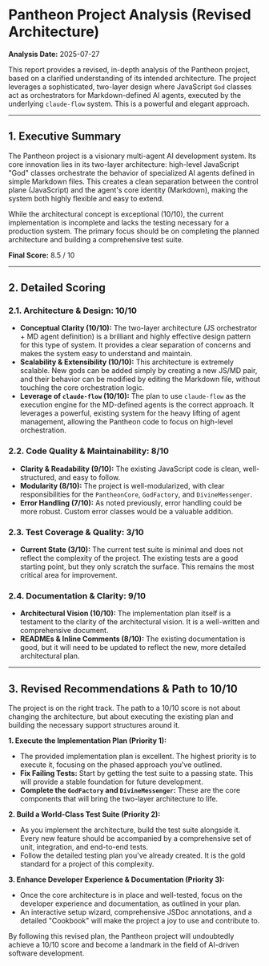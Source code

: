 # Pantheon Project Analysis (Revised Architecture)

**Analysis Date:** 2025-07-27

This report provides a revised, in-depth analysis of the Pantheon project, based on a clarified understanding of its intended architecture. The project leverages a sophisticated, two-layer design where JavaScript `God` classes act as orchestrators for Markdown-defined AI agents, executed by the underlying `claude-flow` system. This is a powerful and elegant approach.

---

## 1. Executive Summary

The Pantheon project is a visionary multi-agent AI development system. Its core innovation lies in its two-layer architecture: high-level JavaScript "God" classes orchestrate the behavior of specialized AI agents defined in simple Markdown files. This creates a clean separation between the control plane (JavaScript) and the agent's core identity (Markdown), making the system both highly flexible and easy to extend.

While the architectural concept is exceptional (10/10), the current implementation is incomplete and lacks the testing necessary for a production system. The primary focus should be on completing the planned architecture and building a comprehensive test suite.

**Final Score:** 8.5 / 10

---

## 2. Detailed Scoring

### 2.1. Architecture & Design: 10/10

*   **Conceptual Clarity (10/10):** The two-layer architecture (JS orchestrator + MD agent definition) is a brilliant and highly effective design pattern for this type of system. It provides a clear separation of concerns and makes the system easy to understand and maintain.
*   **Scalability & Extensibility (10/10):** This architecture is extremely scalable. New gods can be added simply by creating a new JS/MD pair, and their behavior can be modified by editing the Markdown file, without touching the core orchestration logic.
*   **Leverage of `claude-flow` (10/10):** The plan to use `claude-flow` as the execution engine for the MD-defined agents is the correct approach. It leverages a powerful, existing system for the heavy lifting of agent management, allowing the Pantheon code to focus on high-level orchestration.

### 2.2. Code Quality & Maintainability: 8/10

*   **Clarity & Readability (9/10):** The existing JavaScript code is clean, well-structured, and easy to follow.
*   **Modularity (8/10):** The project is well-modularized, with clear responsibilities for the `PantheonCore`, `GodFactory`, and `DivineMessenger`.
*   **Error Handling (7/10):** As noted previously, error handling could be more robust. Custom error classes would be a valuable addition.

### 2.3. Test Coverage & Quality: 3/10

*   **Current State (3/10):** The current test suite is minimal and does not reflect the complexity of the project. The existing tests are a good starting point, but they only scratch the surface. This remains the most critical area for improvement.

### 2.4. Documentation & Clarity: 9/10

*   **Architectural Vision (10/10):** The implementation plan itself is a testament to the clarity of the architectural vision. It is a well-written and comprehensive document.
*   **READMEs & Inline Comments (8/10):** The existing documentation is good, but it will need to be updated to reflect the new, more detailed architectural plan.

---

## 3. Revised Recommendations & Path to 10/10

The project is on the right track. The path to a 10/10 score is not about changing the architecture, but about executing the existing plan and building the necessary support structures around it.

**1. Execute the Implementation Plan (Priority 1):**
*   The provided implementation plan is excellent. The highest priority is to execute it, focusing on the phased approach you've outlined.
*   **Fix Failing Tests:** Start by getting the test suite to a passing state. This will provide a stable foundation for future development.
*   **Complete the `GodFactory` and `DivineMessenger`:** These are the core components that will bring the two-layer architecture to life.

**2. Build a World-Class Test Suite (Priority 2):**
*   As you implement the architecture, build the test suite alongside it. Every new feature should be accompanied by a comprehensive set of unit, integration, and end-to-end tests.
*   Follow the detailed testing plan you've already created. It is the gold standard for a project of this complexity.

**3. Enhance Developer Experience & Documentation (Priority 3):**
*   Once the core architecture is in place and well-tested, focus on the developer experience and documentation, as outlined in your plan.
*   An interactive setup wizard, comprehensive JSDoc annotations, and a detailed "Cookbook" will make the project a joy to use and contribute to.

By following this revised plan, the Pantheon project will undoubtedly achieve a 10/10 score and become a landmark in the field of AI-driven software development.